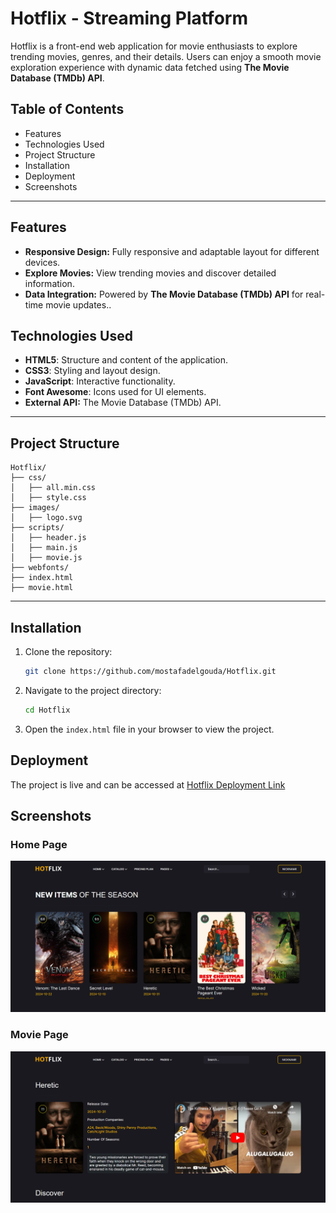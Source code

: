 # Hotflix - Streaming Platform

Hotflix is a front-end web application for movie enthusiasts to explore trending movies, genres, and their details. Users can enjoy a smooth movie exploration experience with dynamic data fetched using **The Movie Database (TMDb) API**.

## Table of Contents

- Features
- Technologies Used
- Project Structure
- Installation
- Deployment
- Screenshots

---

## Features

- **Responsive Design:** Fully responsive and adaptable layout for different devices.
- **Explore Movies:** View trending movies and discover detailed information.
- **Data Integration:** Powered by **The Movie Database (TMDb) API** for real-time movie updates..

## Technologies Used

- **HTML5**: Structure and content of the application.
- **CSS3**: Styling and layout design.
- **JavaScript**: Interactive functionality.
- **Font Awesome**: Icons used for UI elements.
- **External API:** The Movie Database (TMDb) API.

---

## Project Structure

```plaintext
Hotflix/
├── css/
│   ├── all.min.css
│   ├── style.css
├── images/
│   ├── logo.svg
├── scripts/
│   ├── header.js
│   ├── main.js
│   ├── movie.js
├── webfonts/
├── index.html
├── movie.html
```

---

## Installation

1. Clone the repository:

   ```bash
   git clone https://github.com/mostafadelgouda/Hotflix.git
   ```

2. Navigate to the project directory:

   ```bash
   cd Hotflix
   ```

3. Open the `index.html` file in your browser to view the project.

## Deployment

The project is live and can be accessed at [Hotflix Deployment Link](https://mostafadelgouda.github.io/Hotflix/)

## Screenshots

### Home Page

![Home Page Screenshot](images/screenshots/home.png)

### Movie Page

![Pricing Plans Screenshot](images/screenshots/movie.png)
